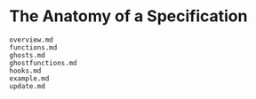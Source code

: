 The Anatomy of a Specification
==============================

```{toctree}
overview.md
functions.md
ghosts.md
ghostfunctions.md
hooks.md
example.md
update.md
```

